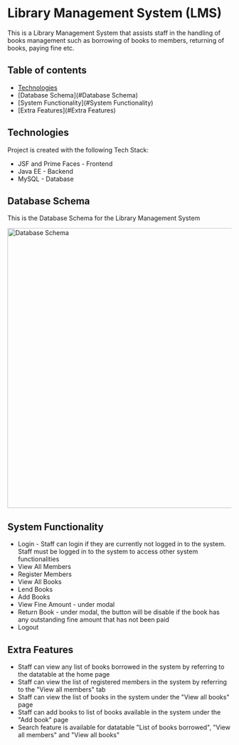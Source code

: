 # Library Management System (LMS)
This is a Library Management System that assists staff in the handling of books management such as borrowing of books to members, returning of books, paying fine etc.


## Table of contents
* [Technologies](#technologies)
* [Database Schema](#Database Schema)
* [System Functionality](#System Functionality)
* [Extra Features](#Extra Features)


## Technologies
Project is created with the following Tech Stack:
* JSF and Prime Faces - Frontend
* Java EE - Backend
* MySQL - Database


## Database Schema
This is the Database Schema for the Library Management System

<img width="629" alt="Database Schema" src="https://user-images.githubusercontent.com/100083613/225815046-1c06828a-5828-4c3d-ad00-5577b5c8428f.png">


## System Functionality
* Login - Staff can login if they are currently not logged in to the system. Staff must be logged in to the system to access other system functionalities
* View All Members
* Register Members
* View All Books
* Lend Books
* Add Books
* View Fine Amount - under modal
* Return Book - under modal, the button will be disable if the book has any outstanding fine amount that has not been paid
* Logout
 
 
## Extra Features
 
* Staff can view any list of books borrowed in the system by referring to the datatable at the home page
* Staff can view the list of registered members in the system by referring to the "View all members" tab
* Staff can view the list of books in the system under the "View all books" page
* Staff can add books to list of books available in the system under the "Add book" page
* Search feature is available for datatable "List of books borrowed", "View all members" and "View all books"

